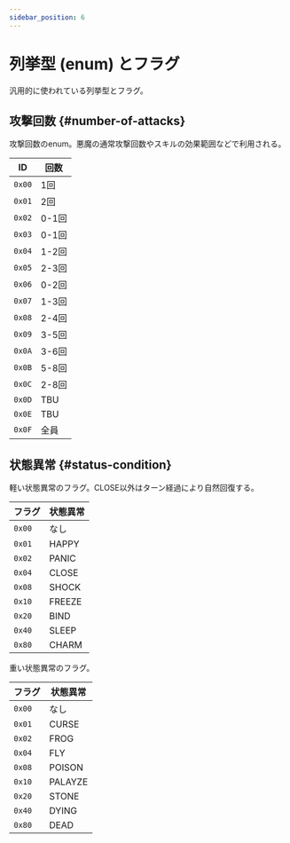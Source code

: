 ```yaml
---
sidebar_position: 6
---
```


# 列挙型 (enum) とフラグ

汎用的に使われている列挙型とフラグ。

## 攻撃回数 {#number-of-attacks}

攻撃回数のenum。悪魔の通常攻撃回数やスキルの効果範囲などで利用される。

| ID     | 回数  |
|--------|-------|
| `0x00` | 1回   |
| `0x01` | 2回   |
| `0x02` | 0-1回 |
| `0x03` | 0-1回 |
| `0x04` | 1-2回 |
| `0x05` | 2-3回 |
| `0x06` | 0-2回 |
| `0x07` | 1-3回 |
| `0x08` | 2-4回 |
| `0x09` | 3-5回 |
| `0x0A` | 3-6回 |
| `0x0B` | 5-8回 |
| `0x0C` | 2-8回 |
| `0x0D` | TBU   |
| `0x0E` | TBU   |
| `0x0F` | 全員  |

## 状態異常 {#status-condition}

軽い状態異常のフラグ。CLOSE以外はターン経過により自然回復する。

| フラグ | 状態異常 |
|--------|----------|
| `0x00` | なし     |
| `0x01` | HAPPY    |
| `0x02` | PANIC    |
| `0x04` | CLOSE    |
| `0x08` | SHOCK    |
| `0x10` | FREEZE   |
| `0x20` | BIND     |
| `0x40` | SLEEP    |
| `0x80` | CHARM    |

重い状態異常のフラグ。

| フラグ | 状態異常 |
|--------|----------|
| `0x00` | なし     |
| `0x01` | CURSE    |
| `0x02` | FROG     |
| `0x04` | FLY      |
| `0x08` | POISON   |
| `0x10` | PALAYZE  |
| `0x20` | STONE    |
| `0x40` | DYING    |
| `0x80` | DEAD     |

